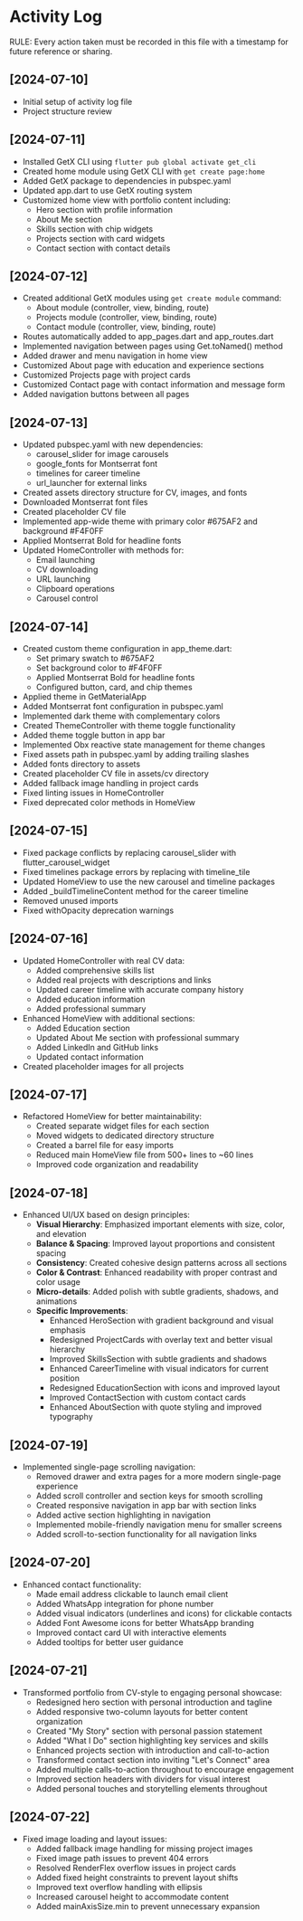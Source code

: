 # Activity Log
RULE: Every action taken must be recorded in this file with a timestamp for future reference or sharing.
## [2024-07-10]
- Initial setup of activity log file
- Project structure review

## [2024-07-11]
- Installed GetX CLI using `flutter pub global activate get_cli`
- Created home module using GetX CLI with `get create page:home`
- Added GetX package to dependencies in pubspec.yaml
- Updated app.dart to use GetX routing system
- Customized home view with portfolio content including:
  - Hero section with profile information
  - About Me section
  - Skills section with chip widgets
  - Projects section with card widgets
  - Contact section with contact details

## [2024-07-12]
- Created additional GetX modules using `get create module` command:
  - About module (controller, view, binding, route)
  - Projects module (controller, view, binding, route)
  - Contact module (controller, view, binding, route)
- Routes automatically added to app_pages.dart and app_routes.dart
- Implemented navigation between pages using Get.toNamed() method
- Added drawer and menu navigation in home view
- Customized About page with education and experience sections
- Customized Projects page with project cards
- Customized Contact page with contact information and message form
- Added navigation buttons between all pages

## [2024-07-13]
- Updated pubspec.yaml with new dependencies:
  - carousel_slider for image carousels
  - google_fonts for Montserrat font
  - timelines for career timeline
  - url_launcher for external links
- Created assets directory structure for CV, images, and fonts
- Downloaded Montserrat font files
- Created placeholder CV file
- Implemented app-wide theme with primary color #675AF2 and background #F4F0FF
- Applied Montserrat Bold for headline fonts
- Updated HomeController with methods for:
  - Email launching
  - CV downloading
  - URL launching
  - Clipboard operations
  - Carousel control

## [2024-07-14]
- Created custom theme configuration in app_theme.dart:
  - Set primary swatch to #675AF2
  - Set background color to #F4F0FF
  - Applied Montserrat Bold for headline fonts
  - Configured button, card, and chip themes
- Applied theme in GetMaterialApp
- Added Montserrat font configuration in pubspec.yaml
- Implemented dark theme with complementary colors
- Created ThemeController with theme toggle functionality
- Added theme toggle button in app bar
- Implemented Obx reactive state management for theme changes
- Fixed assets path in pubspec.yaml by adding trailing slashes
- Added fonts directory to assets
- Created placeholder CV file in assets/cv directory
- Added fallback image handling in project cards
- Fixed linting issues in HomeController
- Fixed deprecated color methods in HomeView

## [2024-07-15]
- Fixed package conflicts by replacing carousel_slider with flutter_carousel_widget
- Fixed timelines package errors by replacing with timeline_tile
- Updated HomeView to use the new carousel and timeline packages
- Added _buildTimelineContent method for the career timeline
- Removed unused imports
- Fixed withOpacity deprecation warnings

## [2024-07-16]
- Updated HomeController with real CV data:
  - Added comprehensive skills list
  - Added real projects with descriptions and links
  - Updated career timeline with accurate company history
  - Added education information
  - Added professional summary
- Enhanced HomeView with additional sections:
  - Added Education section
  - Updated About Me section with professional summary
  - Added LinkedIn and GitHub links
  - Updated contact information
- Created placeholder images for all projects

## [2024-07-17]
- Refactored HomeView for better maintainability:
  - Created separate widget files for each section
  - Moved widgets to dedicated directory structure
  - Created a barrel file for easy imports
  - Reduced main HomeView file from 500+ lines to ~60 lines
  - Improved code organization and readability

## [2024-07-18]
- Enhanced UI/UX based on design principles:
  - **Visual Hierarchy**: Emphasized important elements with size, color, and elevation
  - **Balance & Spacing**: Improved layout proportions and consistent spacing
  - **Consistency**: Created cohesive design patterns across all sections
  - **Color & Contrast**: Enhanced readability with proper contrast and color usage
  - **Micro-details**: Added polish with subtle gradients, shadows, and animations
  - **Specific Improvements**:
    - Enhanced HeroSection with gradient background and visual emphasis
    - Redesigned ProjectCards with overlay text and better visual hierarchy
    - Improved SkillsSection with subtle gradients and shadows
    - Enhanced CareerTimeline with visual indicators for current position
    - Redesigned EducationSection with icons and improved layout
    - Improved ContactSection with custom contact cards
    - Enhanced AboutSection with quote styling and improved typography

## [2024-07-19]
- Implemented single-page scrolling navigation:
  - Removed drawer and extra pages for a more modern single-page experience
  - Added scroll controller and section keys for smooth scrolling
  - Created responsive navigation in app bar with section links
  - Added active section highlighting in navigation
  - Implemented mobile-friendly navigation menu for smaller screens
  - Added scroll-to-section functionality for all navigation links

## [2024-07-20]
- Enhanced contact functionality:
  - Made email address clickable to launch email client
  - Added WhatsApp integration for phone number
  - Added visual indicators (underlines and icons) for clickable contacts
  - Added Font Awesome icons for better WhatsApp branding
  - Improved contact card UI with interactive elements
  - Added tooltips for better user guidance

## [2024-07-21]
- Transformed portfolio from CV-style to engaging personal showcase:
  - Redesigned hero section with personal introduction and tagline
  - Added responsive two-column layouts for better content organization
  - Created "My Story" section with personal passion statement
  - Added "What I Do" section highlighting key services and skills
  - Enhanced projects section with introduction and call-to-action
  - Transformed contact section into inviting "Let's Connect" area
  - Added multiple calls-to-action throughout to encourage engagement
  - Improved section headers with dividers for visual interest
  - Added personal touches and storytelling elements throughout

## [2024-07-22]
- Fixed image loading and layout issues:
  - Added fallback image handling for missing project images
  - Fixed image path issues to prevent 404 errors
  - Resolved RenderFlex overflow issues in project cards
  - Added fixed height constraints to prevent layout shifts
  - Improved text overflow handling with ellipsis
  - Increased carousel height to accommodate content
  - Added mainAxisSize.min to prevent unnecessary expansion